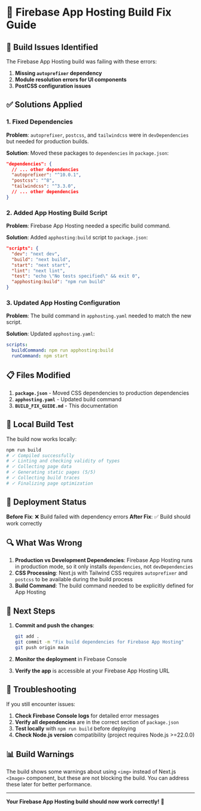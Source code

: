 # 🔧 Firebase App Hosting Build Fix Guide

## 🚨 Build Issues Identified

The Firebase App Hosting build was failing with these errors:

1. **Missing `autoprefixer` dependency**
2. **Module resolution errors for UI components**
3. **PostCSS configuration issues**

## ✅ Solutions Applied

### 1. Fixed Dependencies

**Problem**: `autoprefixer`, `postcss`, and `tailwindcss` were in `devDependencies` but needed for production builds.

**Solution**: Moved these packages to `dependencies` in `package.json`:

```json
"dependencies": {
  // ... other dependencies
  "autoprefixer": "^10.0.1",
  "postcss": "^8",
  "tailwindcss": "^3.3.0",
  // ... other dependencies
}
```

### 2. Added App Hosting Build Script

**Problem**: Firebase App Hosting needed a specific build command.

**Solution**: Added `apphosting:build` script to `package.json`:

```json
"scripts": {
  "dev": "next dev",
  "build": "next build",
  "start": "next start",
  "lint": "next lint",
  "test": "echo \"No tests specified\" && exit 0",
  "apphosting:build": "npm run build"
}
```

### 3. Updated App Hosting Configuration

**Problem**: The build command in `apphosting.yaml` needed to match the new script.

**Solution**: Updated `apphosting.yaml`:

```yaml
scripts:
  buildCommand: npm run apphosting:build
  runCommand: npm start
```

## 📋 Files Modified

1. **`package.json`** - Moved CSS dependencies to production dependencies
2. **`apphosting.yaml`** - Updated build command
3. **`BUILD_FIX_GUIDE.md`** - This documentation

## 🧪 Local Build Test

The build now works locally:

```bash
npm run build
# ✓ Compiled successfully
# ✓ Linting and checking validity of types
# ✓ Collecting page data
# ✓ Generating static pages (5/5)
# ✓ Collecting build traces
# ✓ Finalizing page optimization
```

## 🚀 Deployment Status

**Before Fix**: ❌ Build failed with dependency errors
**After Fix**: ✅ Build should work correctly

## 🔍 What Was Wrong

1. **Production vs Development Dependencies**: Firebase App Hosting runs in production mode, so it only installs `dependencies`, not `devDependencies`
2. **CSS Processing**: Next.js with Tailwind CSS requires `autoprefixer` and `postcss` to be available during the build process
3. **Build Command**: The build command needed to be explicitly defined for App Hosting

## 🎯 Next Steps

1. **Commit and push the changes**:

   ```bash
   git add .
   git commit -m "Fix build dependencies for Firebase App Hosting"
   git push origin main
   ```

2. **Monitor the deployment** in Firebase Console

3. **Verify the app** is accessible at your Firebase App Hosting URL

## 🐛 Troubleshooting

If you still encounter issues:

1. **Check Firebase Console logs** for detailed error messages
2. **Verify all dependencies** are in the correct section of `package.json`
3. **Test locally** with `npm run build` before deploying
4. **Check Node.js version** compatibility (project requires Node.js >=22.0.0)

## 📊 Build Warnings

The build shows some warnings about using `<img>` instead of Next.js `<Image>` component, but these are not blocking the build. You can address these later for better performance.

---

**Your Firebase App Hosting build should now work correctly!** 🎉
